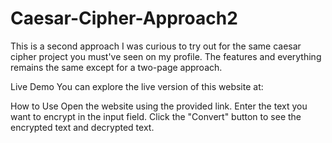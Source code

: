 # Caesar-Cipher-Approach2
This is a second approach I was curious to try out for the same caesar cipher project you must've seen on my profile. The features and everything remains the same except for a two-page approach.

Live Demo
You can explore the live version of this website at: 

How to Use
Open the website using the provided link.
Enter the text you want to encrypt in the input field.
Click the "Convert" button to see the encrypted text and decrypted text.
